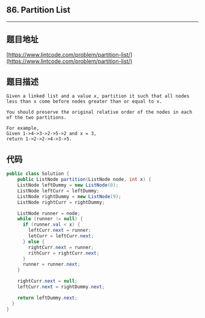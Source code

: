 ## 86. Partition List

----
## 题目地址

[https://www.lintcode.com/problem/partition-list/](https://www.lintcode.com/problem/partition-list/)

## 题目描述

```text
Given a linked list and a value x, partition it such that all nodes less than x come before nodes greater than or equal to x.

You should preserve the original relative order of the nodes in each of the two partitions.

For example,
Given 1->4->3->2->5->2 and x = 3,
return 1->2->2->4->3->5.
```

## 代码

```java
public class Solution {
    public ListNode partition(ListNode node, int x) {
    ListNode leftDummy = new ListNode(0);
    ListNode leftCurr = leftDummy;
    ListNode rightDummy = new ListNode(9);
    ListNode rightCurr = rightDummy;

    ListNode runner = node;
    while (runner != null) {
      if (runner.val < x) {
        leftCurr.next = runner;
        letCurr = leftCurr.next;
      } else {
        rightCurr.next = runner;
        rithCurr = rightCurr.next;
      }
      runner = runner.next;
    }

    rightCurr.next = null;
    leftCurr.next = rightDummy.next;

    return leftDummy.next;
  }
}
```

